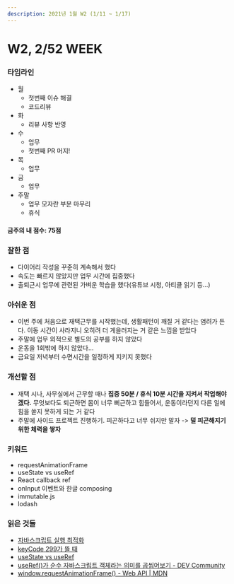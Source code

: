 ```yaml
---
description: 2021년 1월 W2 (1/11 ~ 1/17)
---
```


# W2, 2/52 WEEK

### 타임라인

* 월
  * 첫번째 이슈 해결
  * 코드리뷰
* 화
  * 리뷰 사항 반영
* 수
  * 업무
  * 첫번째 PR 머지!
* 목
  * 업무
* 금
  * 업무
* 주말
  * 업무 모자란 부분 마무리
  * 휴식 

#### 금주의 내 점수: 75점

### 잘한 점

* 다이어리 작성을 꾸준히 계속해서 했다
* 속도는 빠르지 않았지만 업무 시간에 집중했다
* 출퇴근시 업무에 관련된 가벼운 학습을 했다\(유튜브 시청, 아티클 읽기 등...\)

### 아쉬운 점

* 이번 주에 처음으로 재택근무를 시작했는데, 생활패턴이 깨질 거 같다는 염려가 든다. 이동 시간이 사라지니 오히려 더 게을러지는 거 같은 느낌을 받았다
* 주말에 업무 외적으로 별도의 공부를 하지 않았다
* 운동을 1회밖에 하지 않았다...
* 금요일 저녁부터 수면시간을 일정하게 지키지 못했다

### 개선할 점

* 재택 시나, 사무실에서 근무할 때나 **집중 50분 / 휴식 10분 시간을 지켜서 작업해야겠다.** 무엇보다도 퇴근하면 몸이 너무 뻐근하고 힘들어서, 운동이라던지 다른 일에 힘을 쏟지 못하게 되는 거 같다
* 주말에 사이드 프로젝트 진행하기. 피곤하다고 너무 쉬지만 말자 -&gt; **덜 피곤해지기 위한 체력을 쌓자**

### 키워드

* requestAnimationFrame
* useState vs useRef
* React callback ref
* onInput 이벤트와 한글 composing
* immutable.js
* lodash

### 읽은 것들

* [자바스크립트 실행 최적화](https://developers.google.com/web/fundamentals/performance/rendering/optimize-javascript-execution?hl=ko)
* [keyCode 299가 뜰 때](https://circus7.tistory.com/6)
* [useState vs useRef](https://medium.com/humanscape-tech/react-usestate-vs-useref-4c20713f7ef)
* [useRef\(\)가 순수 자바스크립트 객체라는 의미를 곱씹어보기 - DEV Community](https://dev.to/dylanju/useref-3j37)
* [window.requestAnimationFrame\(\) - Web API \| MDN](https://developer.mozilla.org/ko/docs/Web/API/Window/requestAnimationFrame)

